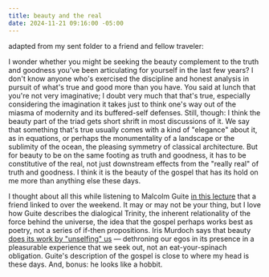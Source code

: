 ```yaml
---
title: beauty and the real
date: 2024-11-21 09:16:00 -05:00
---
```


adapted from my sent folder to a friend and fellow traveler:

I wonder whether you might be seeking the beauty complement to the truth and goodness you've been articulating for yourself in the last few years? I don't know anyone who's exercised the discipline and honest analysis in pursuit of what's true and good more than you have. You said at lunch that you're not very imaginative; I doubt very much that that's true, especially considering the imagination it takes just to think one's way out of the miasma of modernity and its buffered-self defenses. Still, though: I think the beauty part of the triad gets short shrift in most discussions of it. We say that something that's true usually comes with a kind of "elegance" about it, as in equations, or perhaps the monumentality of a landscape or the sublimity of the ocean, the pleasing symmetry of classical architecture. But for beauty to be on the same footing as truth and goodness, it has to be constitutive of the real, not just downstream effects from the "really real" of truth and goodness. I think it is the beauty of the gospel that has its hold on me more than anything else these days.

I thought about all this while listening to Malcolm Guite [in this lecture](https://www.youtube.com/watch?v=4omZyLyCDXU) that a friend linked to over the weekend. It may or may not be your thing, but I love how Guite describes the dialogical Trinity, the inherent relationality of the force behind the universe, the idea that the gospel perhaps works best as poetry, not a series of if-then propositions. Iris Murdoch says that beauty [does its work by "unselfing" us](m/2018/05/27/decentering-adjacency-equality/) — dethroning our egos in its presence in a pleasurable experience that we seek out, not an eat-your-spinach obligation. Guite's description of the gospel is close to where my head is these days. And, bonus: he looks like a hobbit.
